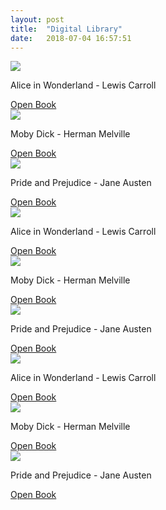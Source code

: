 ```yaml
---
layout: post
title:  "Digital Library"
date:   2018-07-04 16:57:51
---
```


<section class="single-wrap">
        <article class="single-content">
            <div class="content-container">
                <div class="image-holder">
                    <img src="{{ site.baseurl }}/assets/img/covers/aliceinwonderland.jpeg">
                    <p class="desc-container">Alice in Wonderland - Lewis Carroll</p>
                    <a class="access-content" href="{{ site.baseurl }}/alicewonderland.html">Open Book</a>
                </div>
            </div>
            <div class="content-container">
                <div class="image-holder">
                    <img src="{{ site.baseurl }}/assets/img/covers/mobydick.png">
                    <p class="desc-container">Moby Dick - Herman Melville</p>
                    <a class="access-content" href="{{ site.baseurl }}/alicewonderland.html">Open Book</a>
                </div>
            </div>
            <div class="content-container">
                <div class="image-holder">
                    <img src="{{ site.baseurl }}/assets/img/covers/prideandprejudice.jpg">
                    <p class="desc-container">Pride and Prejudice - Jane Austen</p>
                    <a class="access-content" href="{{ site.baseurl }}/alicewonderland.html">Open Book</a>
                </div>
            </div>
            <div class="content-container">
                <div class="image-holder">
                    <img src="{{ site.baseurl }}/assets/img/covers/aliceinwonderland.jpeg">
                    <p class="desc-container">Alice in Wonderland - Lewis Carroll</p>
                    <a class="access-content" href="{{ site.baseurl }}/alicewonderland.html">Open Book</a>
                </div>
            </div>
            <div class="content-container">
                <div class="image-holder">
                    <img src="{{ site.baseurl }}/assets/img/covers/mobydick.png">
                    <p class="desc-container">Moby Dick - Herman Melville</p>
                    <a class="access-content" href="{{ site.baseurl }}/alicewonderland.html">Open Book</a>
                </div>
            </div>
            <div class="content-container">
                <div class="image-holder">
                    <img src="{{ site.baseurl }}/assets/img/covers/prideandprejudice.jpg">
                    <p class="desc-container">Pride and Prejudice - Jane Austen</p>
                    <a class="access-content" href="{{ site.baseurl }}/alicewonderland.html">Open Book</a>
                </div>
            </div><div class="content-container">
                <div class="image-holder">
                    <img src="{{ site.baseurl }}/assets/img/covers/aliceinwonderland.jpeg">
                    <p class="desc-container">Alice in Wonderland - Lewis Carroll</p>
                    <a class="access-content" href="{{ site.baseurl }}/alicewonderland.html">Open Book</a>
                </div>
            </div>
            <div class="content-container">
                <div class="image-holder">
                    <img src="{{ site.baseurl }}/assets/img/covers/mobydick.png">
                    <p class="desc-container">Moby Dick - Herman Melville</p>
                    <a class="access-content" href="{{ site.baseurl }}/alicewonderland.html">Open Book</a>
                </div>
            </div>
            <div class="content-container">
                <div class="image-holder">
                    <img src="{{ site.baseurl }}/assets/img/covers/prideandprejudice.jpg">
                    <p class="desc-container">Pride and Prejudice - Jane Austen</p>
                    <a class="access-content" href="{{ site.baseurl }}/alicewonderland.html">Open Book</a>
                </div>
            </div>
        </article>
</section>
